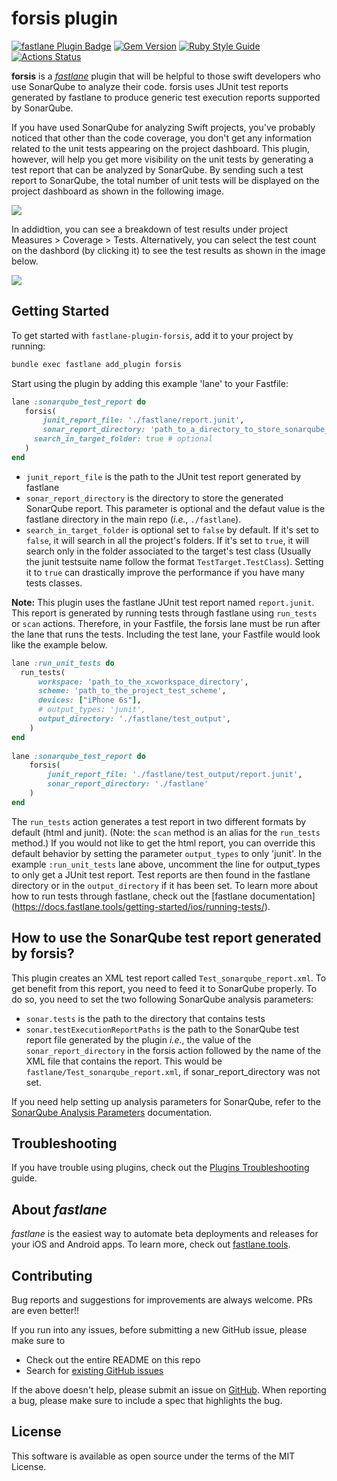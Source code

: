 # forsis plugin

[![fastlane Plugin Badge](https://rawcdn.githack.com/fastlane/fastlane/master/fastlane/assets/plugin-badge.svg)](https://rubygems.org/gems/fastlane-plugin-forsis)
[![Gem Version](https://badge.fury.io/rb/fastlane-plugin-forsis.svg)](https://rubygems.org/gems/fastlane-plugin-forsis)
[![Ruby Style Guide](https://img.shields.io/badge/code_style-rubocop-brightgreen.svg)](https://github.com/rubocop/rubocop)
[![Actions Status](https://github.com/Tumiya/forsis/actions/workflows/CI-workflow.yml/badge.svg)](https://github.com/Tumiya/forsis/actions/workflows/CI-workflow.yml?query=branch%3Amaster)


**forsis** is a [_fastlane_](https://github.com/fastlane/fastlane) plugin that will be helpful to those swift developers who use SonarQube to analyze their code. forsis uses JUnit test reports generated by fastlane to produce generic test execution reports supported by SonarQube.

If you have used SonarQube for analyzing Swift projects, you've probably noticed that other than the code coverage, you don't get any information related to the unit tests appearing on the project dashboard. This plugin, however, will help you get more visibility on the unit tests by generating a test report that can be analyzed by SonarQube. By sending such a test report to SonarQube, the total number of unit tests will be displayed on the project dashboard as shown in the following image.

<img src="docs/SonarQube-dashboard.png" />

In addidtion, you can see a breakdown of test results under project Measures > Coverage > Tests. Alternatively, you can select the test count on the dashbord (by clicking it) to see the test results as shown in the image below.

<img src="docs/test-results.png" />

## Getting Started

 To get started with `fastlane-plugin-forsis`, add it to your project by running:

```bash
bundle exec fastlane add_plugin forsis
```
 Start using the plugin by adding this example 'lane' to your Fastfile:

 ```ruby
lane :sonarqube_test_report do
	forsis(
	    junit_report_file: './fastlane/report.junit',
	    sonar_report_directory: 'path_to_a_directory_to_store_sonarqube_report',
      search_in_target_folder: true # optional
    )
end
 ```
 * `junit_report_file` is the path to the JUnit test report generated by fastlane
 * `sonar_report_directory` is the directory to store the generated SonarQube report. This parameter is optional and the defaut value is the fastlane directory in the main repo (*i.e.*, `./fastlane`).
 * `search_in_target_folder` is optional set to `false` by default. If it's set to `false`, it will search in all the project's folders. If it's set to `true`, it will search only in the folder associated to the target's test class (Usually the junit testsuite name follow the format `TestTarget.TestClass`). Setting it to `true` can drastically improve the performance if you have many tests classes.

**Note:** This plugin uses the fastlane JUnit test report named `report.junit`. This report is generated by running tests through fastlane using `run_tests` or `scan` actions. Therefore, in your Fastfile, the forsis lane must be run after the lane that runs the tests.  Including the test lane, your Fastfile would look like the example below.

```ruby
lane :run_unit_tests do
  run_tests(
      workspace: 'path_to_the_xcworkspace_directory',
      scheme: 'path_to_the_project_test_scheme',
      devices: ["iPhone 6s"],
      # output_types: 'junit',
      output_directory: './fastlane/test_output',
    )
end
    
lane :sonarqube_test_report do
	forsis(
	    junit_report_file: './fastlane/test_output/report.junit',
	    sonar_report_directory: './fastlane'
    )
end
```

The `run_tests` action generates a test report in two different formats by default (html and junit). (Note: the `scan` method is an alias for the `run_tests` method.) If you would not like to get the html report, you can override this default behavior by setting the parameter `output_types` to only 'junit'. In the example `:run_unit_tests` lane above, uncomment the line for output_types to only get a JUnit test report. Test reports are then found in the fastlane directory or in the `output_directory` if it has been set. To learn more about how to run tests through fastlane, check out the [fastlane documentation] (https://docs.fastlane.tools/getting-started/ios/running-tests/).

## How to use the SonarQube test report generated by forsis?
This plugin creates an XML test report called `Test_sonarqube_report.xml`. To get benefit from this report, you need to feed it to SonarQube properly. To do so, you need to set the two following SonarQube analysis parameters:

  * `sonar.tests` is the path to the directory that contains tests
  * `sonar.testExecutionReportPaths` is the path to the SonarQube test report file generated by the plugin *i.e.*, the value of the `sonar_report_directory` in the forsis action followed by the name of the XML file that contains the report. This would be `fastlane/Test_sonarqube_report.xml`, if sonar_report_directory was not set.

If you need help setting up analysis parameters for SonarQube, refer to the [SonarQube Analysis Parameters](https://docs.sonarqube.org/latest/analysis/analysis-parameters/) documentation.

## Troubleshooting

If you have trouble using plugins, check out the [Plugins Troubleshooting](https://docs.fastlane.tools/plugins/plugins-troubleshooting/) guide.

## About _fastlane_

_fastlane_ is the easiest way to automate beta deployments and releases for your iOS and Android apps. To learn more, check out [fastlane.tools](https://fastlane.tools).

## Contributing

Bug reports and suggestions for improvements are always welcome. PRs are even better!! 

If you run into any issues, before submitting a new GitHub issue, please make sure to

* Check out the entire README on this repo 
* Search for [existing GitHub issues](https://github.com/Tumiya/forsis/issues)

If the above doesn't help, please submit an issue on [GitHub](https://github.com/Tumiya/forsis/issues). When reporting a bug, please make sure to include a spec that highlights the bug.
  
## License

This software is available as open source under the terms of the MIT License.

